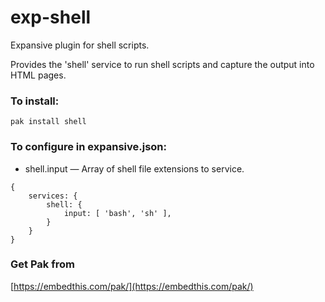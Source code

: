 exp-shell
===

Expansive plugin for shell scripts.

Provides the 'shell' service to run shell scripts and capture the output 
into HTML pages.

### To install:

    pak install shell

### To configure in expansive.json:

* shell.input &mdash; Array of shell file extensions to service.

```
{
    services: {
        shell: {
            input: [ 'bash', 'sh' ],
        }
    }
}
```

### Get Pak from

[https://embedthis.com/pak/](https://embedthis.com/pak/)
